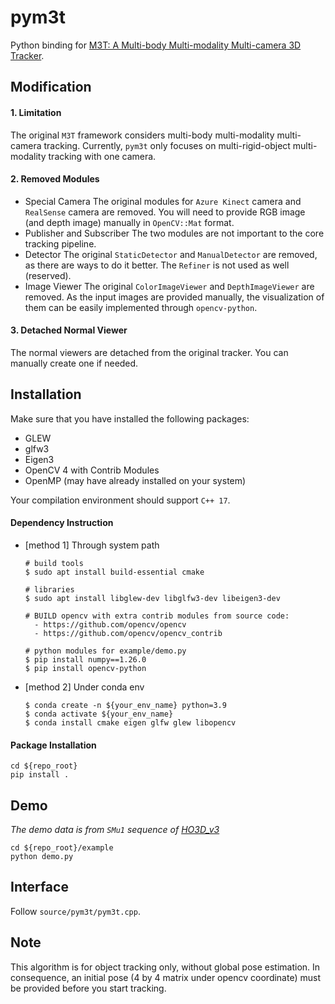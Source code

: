 # pym3t

Python binding for [M3T: A Multi-body Multi-modality Multi-camera 3D Tracker](https://github.com/DLR-RM/3DObjectTracking/tree/master/M3T).



## Modification
#### 1. Limitation
The original `M3T` framework considers multi-body multi-modality multi-camera tracking. 
Currently, `pym3t` only focuses on multi-rigid-object multi-modality tracking with one camera.

#### 2. Removed Modules
- Special Camera
    The original modules for `Azure Kinect` camera and `RealSense` camera are removed. You will need to provide RGB image (and depth image) manually in `OpenCV::Mat` format.
- Publisher and Subscriber
    The two modules are not important to the core tracking pipeline.
- Detector
    The original `StaticDetector` and `ManualDetector` are removed, as there are ways to do it better. The `Refiner` is not used as well (reserved).
- Image Viewer
    The original `ColorImageViewer` and `DepthImageViewer` are removed. As the input images are provided manually, the visualization of them can be easily implemented through `opencv-python`. 

#### 3. Detached Normal Viewer
The normal viewers are detached from the original tracker. You can manually create one if needed.


## Installation
Make sure that you have installed the following packages:
- GLEW
- glfw3
- Eigen3
- OpenCV 4 with Contrib Modules
- OpenMP (may have already installed on your system)

Your compilation environment should support `C++ 17`.

#### Dependency Instruction
- [method 1] Through system path
  ```
  # build tools
  $ sudo apt install build-essential cmake
  
  # libraries
  $ sudo apt install libglew-dev libglfw3-dev libeigen3-dev

  # BUILD opencv with extra contrib modules from source code:
    - https://github.com/opencv/opencv
    - https://github.com/opencv/opencv_contrib
  
  # python modules for example/demo.py
  $ pip install numpy==1.26.0
  $ pip install opencv-python
  ```

- [method 2] Under conda env
  ```
  $ conda create -n ${your_env_name} python=3.9
  $ conda activate ${your_env_name}
  $ conda install cmake eigen glfw glew libopencv
  ```


#### Package Installation
```
cd ${repo_root}
pip install .
```


## Demo
*The demo data is from `SMu1` sequence of [HO3D_v3](https://github.com/shreyashampali/ho3d)*

```
cd ${repo_root}/example
python demo.py
```



## Interface
Follow `source/pym3t/pym3t.cpp`.


## Note
This algorithm is for object tracking only, without global pose estimation. In consequence, an initial pose (4 by 4 matrix under opencv coordinate) must be provided before you start tracking.
